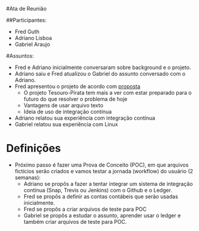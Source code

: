 #Ata de Reunião

##Participantes:
- Fred Guth
- Adriano Lisboa
- Gabriel Araujo

#Assuntos:
* Fred e Adriano inicialmente conversaram sobre background e o projeto.
* Adriano saiu e Fred atualizou o Gabriel do assunto conversado com o Adriano.
* Fred apresentou o projeto de acordo com [proposta](https://github.com/piratas/tesouro-pirata/blob/master/README.md)
  * O projeto Tesouro-Pirata tem mais a ver com estar preparado para o futuro do que resolver o problema de hoje
  * Vantagens de usar arquivo texto
  * Ideia de uso de integração contínua
* Adriano relatou sua experiência com integração contínua
* Gabriel relatou sua experiência com Linux

# Definições
* Próximo passo é fazer uma Prova de Conceito (POC), em que arquivos fictícios serão criados e vamos testar a jornada (workflow) do usuário (2 semanas):
  * Adriano se propôs a fazer a tentar integrar um sistema de integração contínua (Snap, Trevis ou Jenkins) com o Github e o Ledger.
  * Fred se propôs a definir as contas contábeis que serão usadas inicialmente.
  * Fred se propôs a criar arquivos de teste para POC
  * Gabriel se propôs a estudar o assunto, aprender usar o ledger e também criar arquivos de teste para POC.
  





